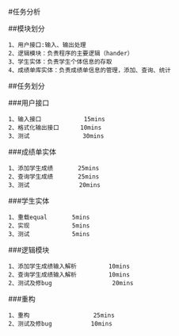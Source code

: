 #任务分析

##模块划分

```
1、用户接口:输入、输出处理
2、逻辑模块：负责程序的主要逻辑（hander）
3、学生实体：负责学生个体信息的存取
4、成绩单库实体：负责成绩单信息的管理，添加、查询、统计
```
##任务划分

###用户接口
```
1、输入接口            15mins
2、格式化输出接口      10mins
3、测试               30mins
```
###成绩单实体
```
1、添加学生成绩       25mins
2、查询学生成绩       25mins
3、测试              20mins
```
###学生实体
```
1、重载equal       5mins
2、实现            5mins
3、测试            5mins
```
###逻辑模块
```
1、添加学生成绩输入解析         10mins
2、查询学生成绩输入解析         10mins
2、测试及修bug                 20mins
```
###重构
```
1、重构                  25mins
2、测试及修bug           10mins
```
